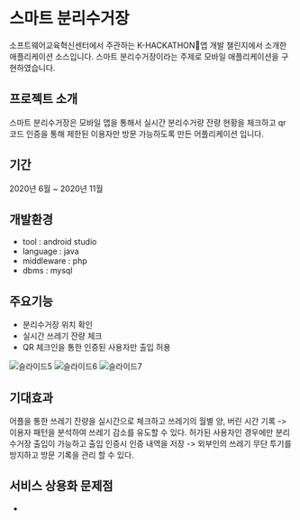# 스마트 분리수거장
소프트웨어교육혁신센터에서 주관하는 K-HACKATHON앱 개발 챌린지에서 소개한 애플리케이션 소스입니다. 
스마트 분리수거장이라는 주제로 모바일 애플리케이션을 구현하였습니다.

## 프로젝트 소개
스마트 분리수거장은 모바일 앱을 통해서 실시간 분리수거량 잔량 현황을 체크하고 qr코드 인증을 통해 제한된 이용자만 방문 가능하도록 만든 어플리케이션 입니다.

## 기간 
2020년 6월 ~ 2020년 11월

## 개발환경
- tool : android studio
- language : java
- middleware : php
- dbms : mysql 

## 주요기능
- 분리수거장 위치 확인
- 실시간 쓰레기 잔량 체크
- QR 체크인을 통한 인증된 사용자만 출입 허용
  
![슬라이드5](https://github.com/hwajinkim/CheckInRecycle/assets/68608437/ca3bb488-3006-4dc5-a419-f9962273bb11)
![슬라이드6](https://github.com/hwajinkim/CheckInRecycle/assets/68608437/c83417da-3369-4d86-9b4c-cfc9d9e1fe80)
![슬라이드7](https://github.com/hwajinkim/CheckInRecycle/assets/68608437/77ddf96b-7936-41ce-b5d0-a585bfdb8032)

## 기대효과
어플을 통한 쓰레기 잔량을 실시간으로 체크하고 쓰레기의 월별 양, 버린 시간 기록
-> 이용자 패턴을 분석하여 쓰레기 감소를 유도할 수 있다.
허가된 사용자인 경우에만 분리수거장 출입이 가능하고 출입 인증시 인증 내역을 저장
-> 외부인의 쓰레기 무단 투기를 방지하고 방문 기록을 관리 할 수 있다.

## 서비스 상용화 문제점
- 
